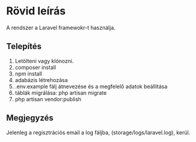 # Rövid leírás

A rendszer a Laravel framewokr-t használja.

## Telepítés

1. Letölteni vagy klónozni.
2. composer install
3. npm install
4. adabázis létrehozása
5. .env.example fálj átnevezése és a megfelelő adatok beállítása
6. táblák migrálása: php artisan migrate
7. php artisan vendor:publish

## Megjegyzés

Jelenleg a regisztrációs email a log fáljba, (storage/logs/laravel.log), kerül.
